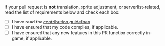 If your pull request is **not** translation, sprite adjustment, or serverlist-related, read the list of requirements below and check each box:

- [ ] I have read the [contribution guidelines](https://github.com/Anuken/Mindustry/blob/master/CONTRIBUTING.md).
- [ ] I have ensured that my code compiles, if applicable.
- [ ] I have ensured that any new features in this PR function correctly in-game, if applicable.
